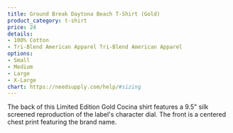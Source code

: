 ```yaml
---
title: Ground Break Daytona Beach T-Shirt (Gold)
product_category: t-shirt
price: 24
details:
- 100% Cotton
- Tri-Blend American Apparel Tri-Blend American Apparel
options:
- Small
- Medium
- Large
- X-Large
chart: https://needsupply.com/help/#sizing
---
```


The back of this Limited Edition Gold Cocina shirt features a 9.5" silk screened reproduction of the label's character dial. The front is a centered chest print featuring the brand name.
